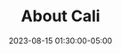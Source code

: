 ---
description: "Discover the real city heart of Colombia: Cali, Valle del Cauca"
featured_image: "/covers/__home-main.jpg"
tags: ["blog", "cali"]
title: "About Cali"
date: 2023-08-15 01:30:00-05:00
menu:
  main:
    weight: 9
draft: true
---